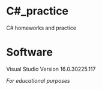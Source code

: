 # C#_practice

C# homeworks and practice

# Software
Visual Studio Version 16.0.30225.117

*For educational purposes*
